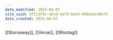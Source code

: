 ```yaml
---
date_modified: 2025-04-07
site_uuid: df113f9c-abcd-4afd-bee9-996dadc48ef3
date_created: 2025-04-07
---
```


[[Stornaway]], [[Verse]], [[Wootag]]
